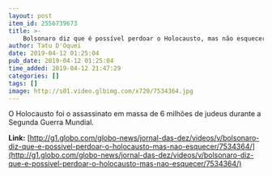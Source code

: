 ```yaml
---
layout: post
item_id: 2556739673
title: >-
    Bolsonaro diz que é possível perdoar o Holocausto, mas não esquecer
author: Tatu D'Oquei
date: 2019-04-12 01:25:04
pub_date: 2019-04-12 01:25:04
time_added: 2019-04-12 21:47:29
categories: []
tags: []
image: http://s01.video.glbimg.com/x720/7534364.jpg
---
```


O Holocausto foi o assassinato em massa de 6 milhões de judeus durante a Segunda Guerra Mundial.

**Link:** [http://g1.globo.com/globo-news/jornal-das-dez/videos/v/bolsonaro-diz-que-e-possivel-perdoar-o-holocausto-mas-nao-esquecer/7534364/](http://g1.globo.com/globo-news/jornal-das-dez/videos/v/bolsonaro-diz-que-e-possivel-perdoar-o-holocausto-mas-nao-esquecer/7534364/)

